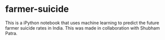 # farmer-suicide
This is a iPython notebook that uses machine learning to predict the future farmer suicide rates in India. This was made in collaboration with Shubham Patra.
